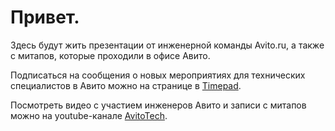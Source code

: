 #  Привет. 

Здесь будут жить презентации от инженерной команды Avito.ru, а также с митапов, которые проходили в офисе Авито.

Подписаться на сообщения о новых мероприятиях для технических специалистов в Авито можно на странице в [Timepad](https://avitotech.timepad.ru/). 

Посмотреть видео с участием инженеров Авито и записи с митапов можно на youtube-канале [AvitoTech](https://www.youtube.com/c/AvitoTech). 
